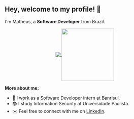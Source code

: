## Hey, welcome to my profile! 👋

I'm Matheus, a **Software Developer** from Brazil.

<p align="center">
  <a href="https://github.com/math-reis/github-readme-stats">
    <img
      align="center" color="black"
      src="https://github-readme-stats.vercel.app/api/top-langs/?username=math-reis&layout=compact"
    />
  </a>
  <a href="https://github.com/math-reis/github-readme-stats">
    <img
      align="center"
      height="165"
      src="https://github-readme-stats.vercel.app/api?username=math-reis&count_private=true&show_icons=true&custom_title=Github%20Status&hide=issues"
    />
  </a>
</p>

**More about me:**

- 🏢 I work as a Software Developer intern at Banrisul.
- 📚 I study Information Security at Universidade Paulista.
- ✉️ Feel free to connect with me on [LinkedIn](https://www.linkedin.com/in/matheus-grp/).
